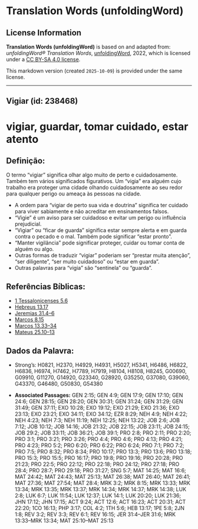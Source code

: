 # Translation Words (unfoldingWord)

## License Information

**Translation Words (unfoldingWord)** is based on and adapted from: _unfoldingWord® Translation Words_, [unfoldingWord](https://unfoldingword.org/utw), 2022, which is licensed under a [CC BY-SA 4.0 license](https://creativecommons.org/licenses/by-sa/4.0/legalcode.en).

This markdown version (created `2025-10-09`) is provided under the same license.



--------------------------------

## Vigiar (id: 238468)

vigiar, guardar, tomar cuidado, estar atento
============================================

Definição:
----------

O termo “vigiar” significa olhar algo muito de perto e cuidadosamente. Também tem vários significados figurativos. Um “vigia” era alguém cujo trabalho era proteger uma cidade olhando cuidadosamente ao seu redor para qualquer perigo ou ameaça às pessoas na cidade.

* A ordem para “vigiar de perto sua vida e doutrina” significa ter cuidado para viver sabiamente e não acreditar em ensinamentos falsos.
* “Vigie” é um aviso para ser cuidadoso e evitar um perigo ou influência prejudicial.
* “Vigiar” ou “ficar de guarda” significa estar sempre alerta e em guarda contra o pecado e o mal. Também pode significar “estar pronto”.
* “Manter vigilância” pode significar proteger, cuidar ou tomar conta de alguém ou algo.
* Outras formas de traduzir “vigiar” poderiam ser “prestar muita atenção”, “ser diligente”, “ser muito cuidadoso” ou “estar em guarda”.
* Outras palavras para “vigia” são “sentinela” ou “guarda”.

Referências Bíblicas:
---------------------

* [1 Tessalonicenses 5\.6](https://ref.ly/1Thess5:6)
* [Hebreus 13\.17](https://ref.ly/Heb13:17)
* [Jeremias 31\.4–6](https://ref.ly/Jer31:4-Jer31:6)
* [Marcos 8\.15](https://ref.ly/Mark8:15)
* [Marcos 13\.33–34](https://ref.ly/Mark13:33-Mark13:34)
* [Mateus 25\.10–13](https://ref.ly/Matt25:10-Matt25:13)

Dados da Palavra:
-----------------

* Strong’s: H0821, H2370, H4929, H4931, H5027, H5341, H6486, H6822, H6836, H6974, H7462, H7789, H7919, H8104, H8108, H8245, G00690, G09910, G11270, G14920, G23340, G28920, G35250, G37080, G39060, G43370, G46480, G50830, G54380

* **Associated Passages:** GEN 2:15; GEN 4:9; GEN 17:9; GEN 17:10; GEN 24:6; GEN 28:15; GEN 28:20; GEN 30:31; GEN 31:24; GEN 31:29; GEN 31:49; GEN 37:11; EXO 10:28; EXO 19:12; EXO 21:29; EXO 21:36; EXO 23:13; EXO 23:21; EXO 34:11; EXO 34:12; EZR 8:29; NEH 4:9; NEH 4:22; NEH 4:23; NEH 7:3; NEH 11:19; NEH 12:25; NEH 13:22; JOB 2:6; JOB 7:12; JOB 10:12; JOB 14:16; JOB 21:32; JOB 22:15; JOB 23:11; JOB 24:15; JOB 29:2; JOB 33:11; JOB 36:21; JOB 39:1; PRO 2:8; PRO 2:11; PRO 2:20; PRO 3:1; PRO 3:21; PRO 3:26; PRO 4:4; PRO 4:6; PRO 4:13; PRO 4:21; PRO 4:23; PRO 5:2; PRO 6:20; PRO 6:22; PRO 6:24; PRO 7:1; PRO 7:2; PRO 7:5; PRO 8:32; PRO 8:34; PRO 10:17; PRO 13:3; PRO 13:6; PRO 13:18; PRO 15:3; PRO 15:5; PRO 16:17; PRO 19:8; PRO 19:16; PRO 20:28; PRO 21:23; PRO 22:5; PRO 22:12; PRO 22:18; PRO 24:12; PRO 27:18; PRO 28:4; PRO 28:7; PRO 29:18; PRO 31:27; SNG 5:7; MAT 14:25; MAT 16:6; MAT 24:42; MAT 24:43; MAT 25:13; MAT 26:38; MAT 26:40; MAT 26:41; MAT 27:36; MAT 27:54; MAT 28:4; MRK 3:2; MRK 8:15; MRK 13:33; MRK 13:34; MRK 13:35; MRK 13:37; MRK 14:34; MRK 14:37; MRK 14:38; LUK 2:8; LUK 6:7; LUK 11:54; LUK 12:37; LUK 14:1; LUK 20:20; LUK 21:36; JHN 17:12; JHN 17:15; ACT 9:24; ACT 12:6; ACT 16:23; ACT 20:31; ACT 22:20; 1CO 16:13; PHP 3:17; COL 4:2; 1TH 5:6; HEB 13:17; 1PE 5:8; 2JN 1:8; REV 3:2; REV 3:3; REV 6:1; REV 16:15; JER 31:4–JER 31:6; MRK 13:33–MRK 13:34; MAT 25:10–MAT 25:13

